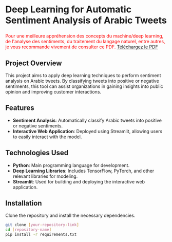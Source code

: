 # Deep Learning for Automatic Sentiment Analysis of Arabic Tweets

### 
<span style="color:red;">Pour une meilleure appréhension des concepts du machine/deep learning, de l'analyse des sentiments, du traitement du langage naturel, entre autres, je vous recommande vivement de consulter ce PDF.</span> [Téléchargez le PDF](Deep_learning_pour_l_analyse_automatique_du_sentiment_des_tweets_arabes.pdf)

## Project Overview

This project aims to apply deep learning techniques to perform sentiment analysis on Arabic tweets. By classifying tweets into positive or negative sentiments, this tool can assist organizations in gaining insights into public opinion and improving customer interactions.

## Features

- **Sentiment Analysis**: Automatically classify Arabic tweets into positive or negative sentiments.
- **Interactive Web Application**: Deployed using Streamlit, allowing users to easily interact with the model.

## Technologies Used

- **Python**: Main programming language for development.
- **Deep Learning Libraries**: Includes TensorFlow, PyTorch, and other relevant libraries for modeling.
- **Streamlit**: Used for building and deploying the interactive web application.

## Installation

Clone the repository and install the necessary dependencies.

```bash
git clone [your-repository-link]
cd [repository-name]
pip install -r requirements.txt
